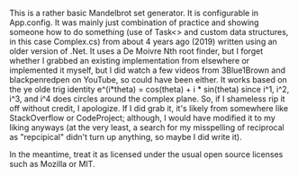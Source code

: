 This is a rather basic Mandelbrot set generator. It is configurable in App.config. It was mainly just combination of practice and showing someone how to do something (use of Task<> and custom data structures, in this case Complex.cs) from about 4 years ago (2019) written using an older version of .Net. It uses a De Moivre Nth root finder, but I forget whether I grabbed an existing implementation from elsewhere or implemented it myself, but I did watch a few videos from 3Blue1Brown and blackpenredpen on YouTube, so could have been either. It works based on the ye olde trig identity e^(i*theta) = cos(theta) + i * sin(theta) since i^1, i^2, i^3, and i^4 does circles around the complex plane. So, if I shameless rip it off without credit, I apologize. If I did grab it, it's likely from somewhere like StackOverflow or CodeProject; although, I would have modified it to my liking anyways (at the very least, a search for my misspelling of reciprocal as "repcipical" didn't turn up anything, so maybe I did write it).

In the meantime, treat it as licensed under the usual open source licenses such as Mozilla or MIT.
